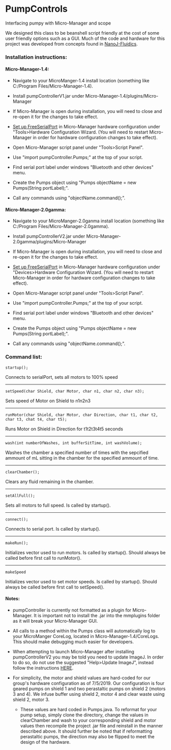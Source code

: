 # PumpControls
Interfacing pumpy with Micro-Manager and scope

We designed this class to be beanshell script friendly at the cost of some user friendly options such as a GUI. Much of the code and hardware for this project was developed from concepts found in [NanoJ-Fluidics](https://github.com/HenriquesLab/NanoJ-Fluidics/wiki).

### Installation instructions:
#### Micro-Manager-1.4:

* Navigate to your MicroManger-1.4 install location (something like C:/Program Files/Micro-Manager-1.4).

* Install pumpControllerV1.jar under Micro-Manager-1.4/plugins/Micro-Manager

* If Micro-Manager is open during installation, you will need to close and re-open it for the changes to take effect.

* [Set up FreeSerialPort](https://micro-manager.org/wiki/FreeSerialPort) in Micro-Manager hardware configuration under "Tools>Hardware Configuration Wizard. (You will need to restart Micro-Manager in order for hardware configuration changes to take effect).

* Open Micro-Manager script panel under "Tools>Script Panel".

* Use "import pumpController.Pumps;" at the top of your script.

* Find serial port label under windows "Bluetooth and other devices" menu.

* Create the Pumps object using "Pumps objectName = new Pumps(String portLabel);".

* Call any commands using "objectName.command();".

#### Micro-Manager-2.0gamma:

* Navigate to your MicroManger-2.0ganma install location (something like C:/Program Files/Micro-Manager-2.0gamma).

* Install pumpControllerV2.jar under Micro-Manager-2.0gamma/plugins/Micro-Manager

* If Micro-Manager is open during installation, you will need to close and re-open it for the changes to take effect.

* [Set up FreeSerialPort](https://micro-manager.org/wiki/FreeSerialPort) in Micro-Manager hardware configuration under "Devices>Hardware Configuration Wizard. (You will need to restart Micro-Manager in order for hardware configuration changes to take effect).

* Open Micro-Manager script panel under "Tools>Script Panel".

* Use "import pumpController.Pumps;" at the top of your script.

* Find serial port label under windows "Bluetooth and other devices" menu.

* Create the Pumps object using "Pumps objectName = new Pumps(String portLabel);".

* Call any commands using "objectName.command();".


### Command list:

```
startup();
```
Connects to serialPort, sets all motors to 100% speed

___

```
setSpeed(char Shield, char Motor, char n1, char n2, char n3); 
```
Sets speed of Motor on Shield to n1n2n3

___

```
runMotor(char Shield, char Motor, char Direction, char t1, char t2, char t3, chat t4, char t5); 
```

Runs Motor on Shield in Direction for t1t2t3t4t5 seconds

___

```
wash(int numberOfWashes, int bufferSitTime, int washVolume); 
```

Washes the chamber a specified number of times with the sepcified ammount of mL sitting in the chamber for the specified ammount of time.

___

```
clearChamber();
```

Clears any fluid remaining in the chamber.

___

```
setAllFull();
```

Sets all motors to full speed. Is called by startup().

___

```
connect();
```

Connects to serial port. Is called by startup().

___

```
makeRun();
```

Initializes vector used to run motors. Is called by startup(). Should always be called before first call to runMotor().

___

```
makeSpeed
```

Initializes vector used to set motor speeds. Is called by startup(). Should always be called before first call to setSpeed().

#### Notes:

* pumpController is currently not formatted as a plugin for Micro-Manager. It is important not to install the .jar into the mmplugins folder as it will break your Micro-Manager GUI.

* All calls to a method within the Pumps class will automatically log to your MicroManger CoreLog, located in Micro-Manager-1.4/CoreLogs. This should make debugging much easier for developers.

* When attempting to launch Micro-Manager after installing pumpControllerV2 you may be told you need to update ImageJ. In order to do so, do not use the suggested "Help>Update ImageJ", instead follow the instructions [HERE](https://imagej.nih.gov/ij/plugins/updater/).

* For simplicity, the motor and shield values are hard-coded for our group's hardware configuration as of 7/5/2019. Our configuration is four geared pumps on shield 1 and two perastaltic pumps on shield 2 (motors 3 and 4). We infuse buffer using shield 2, motor 4 and clear waste using shield 2, motor 3. 
  * These values are hard coded in Pumps.java. To reformat for your pump setup, simply clone the directory, change the values in clearChamber and wash to your corresponding shield and motor values then recompile the project .jar file and reinstall in the manner described above. It should further be noted that if reformatting perastaltic pumps, the direction may also be flipped to meet the design of the hardware.

